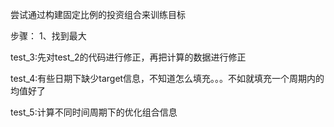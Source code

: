 尝试通过构建固定比例的投资组合来训练目标

步骤：
1、找到最大

test_3:先对test_2的代码进行修正，再把计算的数据进行修正

test_4:有些日期下缺少target信息，不知道怎么填充。。。不如就填充一个周期内的均值好了

test_5:计算不同时间周期下的优化组合信息
